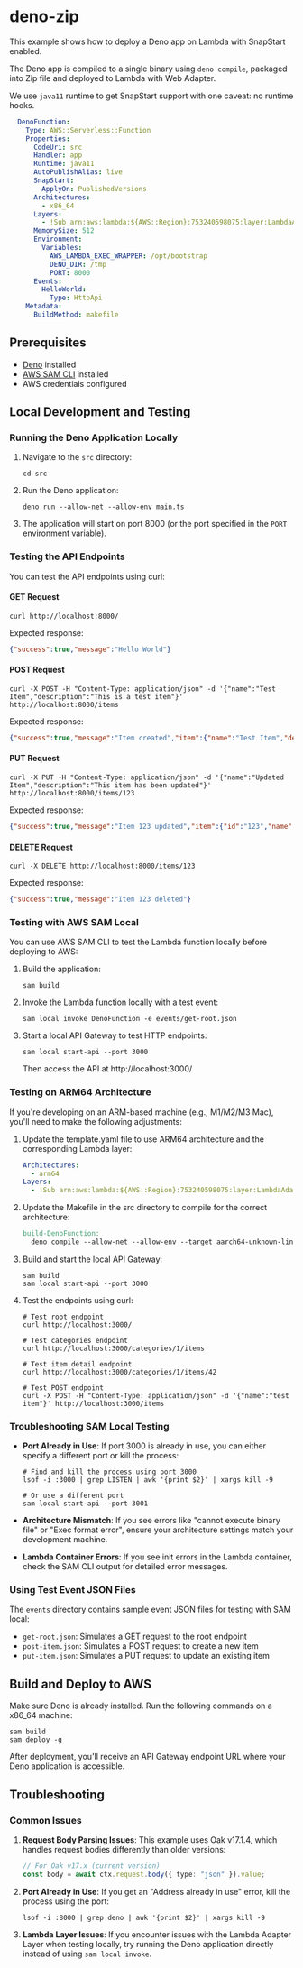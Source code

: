 # deno-zip

This example shows how to deploy a Deno app on Lambda with SnapStart enabled.

The Deno app is compiled to a single binary using `deno compile`, packaged into Zip file and deployed to Lambda with Web Adapter.

We use `java11` runtime to get SnapStart support with one caveat: no runtime hooks.

```yaml
  DenoFunction:
    Type: AWS::Serverless::Function 
    Properties:
      CodeUri: src
      Handler: app
      Runtime: java11
      AutoPublishAlias: live
      SnapStart:
        ApplyOn: PublishedVersions
      Architectures:
        - x86_64
      Layers:
        - !Sub arn:aws:lambda:${AWS::Region}:753240598075:layer:LambdaAdapterLayerX86:24
      MemorySize: 512
      Environment:
        Variables:
          AWS_LAMBDA_EXEC_WRAPPER: /opt/bootstrap
          DENO_DIR: /tmp
          PORT: 8000
      Events:
        HelloWorld:
          Type: HttpApi
    Metadata:
      BuildMethod: makefile
```

## Prerequisites

- [Deno](https://deno.land/manual/getting_started/installation) installed
- [AWS SAM CLI](https://docs.aws.amazon.com/serverless-application-model/latest/developerguide/serverless-sam-cli-install.html) installed
- AWS credentials configured

## Local Development and Testing

### Running the Deno Application Locally

1. Navigate to the `src` directory:
   ```shell
   cd src
   ```

2. Run the Deno application:
   ```shell
   deno run --allow-net --allow-env main.ts
   ```

3. The application will start on port 8000 (or the port specified in the `PORT` environment variable).

### Testing the API Endpoints

You can test the API endpoints using curl:

#### GET Request
```shell
curl http://localhost:8000/
```
Expected response:
```json
{"success":true,"message":"Hello World"}
```

#### POST Request
```shell
curl -X POST -H "Content-Type: application/json" -d '{"name":"Test Item","description":"This is a test item"}' http://localhost:8000/items
```
Expected response:
```json
{"success":true,"message":"Item created","item":{"name":"Test Item","description":"This is a test item"}}
```

#### PUT Request
```shell
curl -X PUT -H "Content-Type: application/json" -d '{"name":"Updated Item","description":"This item has been updated"}' http://localhost:8000/items/123
```
Expected response:
```json
{"success":true,"message":"Item 123 updated","item":{"id":"123","name":"Updated Item","description":"This item has been updated","updatedAt":"..."}}
```

#### DELETE Request
```shell
curl -X DELETE http://localhost:8000/items/123
```
Expected response:
```json
{"success":true,"message":"Item 123 deleted"}
```

### Testing with AWS SAM Local

You can use AWS SAM CLI to test the Lambda function locally before deploying to AWS:

1. Build the application:
   ```shell
   sam build
   ```

2. Invoke the Lambda function locally with a test event:
   ```shell
   sam local invoke DenoFunction -e events/get-root.json
   ```

3. Start a local API Gateway to test HTTP endpoints:
   ```shell
   sam local start-api --port 3000
   ```
   Then access the API at http://localhost:3000/

### Testing on ARM64 Architecture

If you're developing on an ARM-based machine (e.g., M1/M2/M3 Mac), you'll need to make the following adjustments:

1. Update the template.yaml file to use ARM64 architecture and the corresponding Lambda layer:
   ```yaml
   Architectures:
     - arm64
   Layers:
     - !Sub arn:aws:lambda:${AWS::Region}:753240598075:layer:LambdaAdapterLayerArm64:23
   ```

2. Update the Makefile in the src directory to compile for the correct architecture:
   ```makefile
   build-DenoFunction:
     deno compile --allow-net --allow-env --target aarch64-unknown-linux-gnu -o $(ARTIFACTS_DIR)/app main.ts
   ```

3. Build and start the local API Gateway:
   ```shell
   sam build
   sam local start-api --port 3000
   ```

4. Test the endpoints using curl:
   ```shell
   # Test root endpoint
   curl http://localhost:3000/
   
   # Test categories endpoint
   curl http://localhost:3000/categories/1/items
   
   # Test item detail endpoint
   curl http://localhost:3000/categories/1/items/42
   
   # Test POST endpoint
   curl -X POST -H "Content-Type: application/json" -d '{"name":"test item"}' http://localhost:3000/items
   ```

### Troubleshooting SAM Local Testing

- **Port Already in Use**: If port 3000 is already in use, you can either specify a different port or kill the process:
  ```shell
  # Find and kill the process using port 3000
  lsof -i :3000 | grep LISTEN | awk '{print $2}' | xargs kill -9
  
  # Or use a different port
  sam local start-api --port 3001
  ```

- **Architecture Mismatch**: If you see errors like "cannot execute binary file" or "Exec format error", ensure your architecture settings match your development machine.

- **Lambda Container Errors**: If you see init errors in the Lambda container, check the SAM CLI output for detailed error messages.

### Using Test Event JSON Files

The `events` directory contains sample event JSON files for testing with SAM local:

- `get-root.json`: Simulates a GET request to the root endpoint
- `post-item.json`: Simulates a POST request to create a new item
- `put-item.json`: Simulates a PUT request to update an existing item

## Build and Deploy to AWS

Make sure Deno is already installed. Run the following commands on a x86_64 machine:

```shell
sam build 
sam deploy -g
```

After deployment, you'll receive an API Gateway endpoint URL where your Deno application is accessible.

## Troubleshooting

### Common Issues

1. **Request Body Parsing Issues**: This example uses Oak v17.1.4, which handles request bodies differently than older versions:
   ```typescript
   // For Oak v17.x (current version)
   const body = await ctx.request.body({ type: "json" }).value;
   ```

2. **Port Already in Use**: If you get an "Address already in use" error, kill the process using the port:
   ```shell
   lsof -i :8000 | grep deno | awk '{print $2}' | xargs kill -9
   ```

3. **Lambda Layer Issues**: If you encounter issues with the Lambda Adapter Layer when testing locally, try running the Deno application directly instead of using `sam local invoke`.
